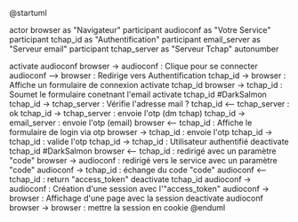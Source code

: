 @startuml

actor browser as "Navigateur"
participant audioconf as "Votre Service"
participant tchap_id as "Authentification"
participant email_server as "Serveur email"
participant tchap_server as "Serveur Tchap"
autonumber

activate audioconf
browser -> audioconf : Clique pour se connecter
audioconf --> browser : Redirige vers Authentification
tchap_id -> browser : Affiche un formulaire de connexion
activate tchap_id
browser -> tchap_id : Soumet le formulaire conetnant l'email
activate tchap_id #DarkSalmon
tchap_id -> tchap_server : Vérifie l'adresse mail ?
tchap_id <-- tchap_server : ok
tchap_id -> tchap_server : envoie l'otp  (dm tchap)
tchap_id -> email_server : envoie l'otp (email)
browser <-- tchap_id : Affiche le formulaire de login via otp
browser -> tchap_id : envoie l'otp
tchap_id -> tchap_id : valide l'otp
tchap_id -> tchap_id : Utilisateur authentifié
deactivate tchap_id #DarkSalmon
browser <-- tchap_id : redirigé avec un paramètre "code"
browser -> audioconf : redirigé vers le service avec un paramètre "code"
audioconf -> tchap_id : échange du code "code"
audioconf <-- tchap_id : return "access_token"
deactivate tchap_id
audioconf -> audioconf : Création d'une session avec l'"access_token"
audioconf -> browser : Affichage d'une page avec la session
deactivate audioconf
browser -> browser : mettre la session en cookie
@enduml